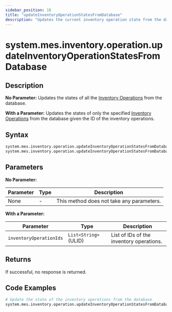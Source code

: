 ```yaml
---
sidebar_position: 16
title: "updateInventoryOperationStatesFromDatabase"
description: "Updates the current inventory operation state from the database."
---
```


# system.mes.inventory.operation.updateInventoryOperationStatesFromDatabase

## Description

**No Parameter:** Updates the states of all the [Inventory Operations](../../data-model/inventory-model/inventory-operation) from the database.

**With a Parameter:**  Updates the states of only the specified [Inventory Operations](../../data-model/inventory-model/inventory-operation) from the database given 
the ID of the inventory operations.

## Syntax

```python
system.mes.inventory.operation.updateInventoryOperationStatesFromDatabase()
system.mes.inventory.operation.updateInventoryOperationStatesFromDatabase([inventoryOperationIds])
```

## Parameters

**No Parameter:**

| Parameter | Type | Description                               |
| --------- | ---- | ----------------------------------------- |
| None      | -    | This method does not take any parameters. |

**With a Parameter:**

| Parameter               | Type                  | Description                              |
| ----------------------- | --------------------- | ---------------------------------------- |
| `inventoryOperationIds` | `List<String>` (ULID) | List of IDs of the inventory operations. |

## Returns

If successful, no response is returned.

## Code Examples

```python
# Update the state of the inventory operations from the database
system.mes.inventory.operation.updateInventoryOperationStatesFromDatabase(['01JPAND53P-BZ61RZHZ-V7C6EEHG', '01JPBE5NX5-WZRBXRT7-WRXGEPT5'])
```
